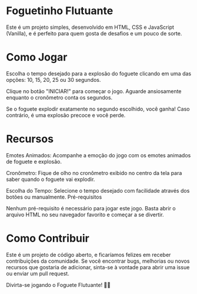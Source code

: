 # Foguetinho Flutuante

Este é um projeto simples, desenvolvido em HTML, CSS e JavaScript (Vanilla), e é perfeito para quem gosta de desafios e um pouco de sorte.

# Como Jogar
Escolha o tempo desejado para a explosão do foguete clicando em uma das opções: 10, 15, 20, 25 ou 30 segundos.

Clique no botão "INICIAR!" para começar o jogo.
Aguarde ansiosamente enquanto o cronômetro conta os segundos.

Se o foguete explodir exatamente no segundo escolhido, você ganha! Caso contrário, é uma explosão precoce e você perde.

# Recursos

Emotes Animados: Acompanhe a emoção do jogo com os emotes animados de foguete e explosão.

Cronômetro: Fique de olho no cronômetro exibido no centro da tela para saber quando o foguete vai explodir.

Escolha do Tempo: Selecione o tempo desejado com facilidade através dos botões ou manualmente.
Pré-requisitos

Nenhum pré-requisito é necessário para jogar este jogo. Basta abrir o arquivo HTML no seu navegador favorito e começar a se divertir.

# Como Contribuir
Este é um projeto de código aberto, e ficaríamos felizes em receber contribuições da comunidade. Se você encontrar bugs, melhorias ou novos recursos que gostaria de adicionar, sinta-se à vontade para abrir uma issue ou enviar um pull request.


Divirta-se jogando o Foguete Flutuante! 🚀💥